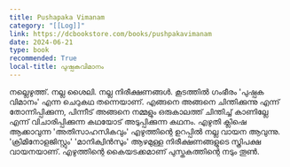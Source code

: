 ```yaml
---
title: Pushapaka Vimanam
category: "[[Log]]"
link: https://dcbookstore.com/books/pushpakavimanam
date: 2024-06-21
type: book
recommended: True
local-title: പുഷ്പകവിമാനം
---
```

നല്ലെഴുത്ത്. നല്ല ശൈലി. നല്ല നിരീക്ഷണങ്ങൾ. കൂടത്തിൽ ഗംഭീരം 'പുഷ്പക വിമാനം' എന്ന ചെറുകഥ തന്നെയാണ്. എങ്ങനെ അങ്ങനെ ചിന്തിക്കുന്നു എന്ന് തോന്നിപ്പിക്കുന്ന, പിന്നീട് അങ്ങനെ നമ്മളും ഒരുകാലത്ത് ചിന്തിച്ച് കാണില്ലേ എന്ന് വിചാരിപ്പിക്കുന്ന കഥയോട് അടുപ്പിക്കുന്ന കഥനം. എഴുതി ക്ലിഷെ ആക്കാവുന്ന 'അതിസാഹസികവും' എഴുത്തിന്റെ ഉറപ്പിൽ നല്ല വായന ആവുന്നു. 'ക്രിമിനോളജിസ്റ്റും' 'മാനിക്വിൻസും' ആഴമുള്ള നിരീക്ഷണങ്ങളുടെ സ്ത്രിപക്ഷ വായനയാണ്. എഴുത്തിന്റെ കൈയടക്കമാണ് പുസ്തകത്തിന്റെ നടും തൂൺ.